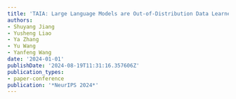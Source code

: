 ```yaml
---
title: 'TAIA: Large Language Models are Out-of-Distribution Data Learners'
authors:
- Shuyang Jiang
- Yusheng Liao
- Ya Zhang
- Yu Wang
- Yanfeng Wang
date: '2024-01-01'
publishDate: '2024-08-19T11:31:16.357606Z'
publication_types:
- paper-conference
publication: '*NeurIPS 2024*'
---
```

